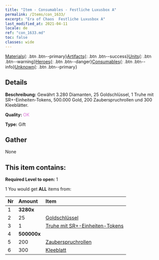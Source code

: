 ```yaml
---
title: "Item - Consumables - Festliche Luxusbox A"
permalink: /Items/con_1633/
excerpt: "Era of Chaos  Festliche Luxusbox A"
last_modified_at: 2021-04-11
locale: de
ref: "con_1633.md"
toc: false
classes: wide
---
```

 [Materials](/de/Items/){: .btn .btn--primary}[Artifacts](/de/Items/Artifacts/){: .btn .btn--success}[Units](/de/Items/Units/){: .btn .btn--warning}[Heroes](/de/Items/Heroes/){: .btn .btn--danger}[Consumables](/de/Items/Consumables/){: .btn .btn--info}[Unknown](/de/Items/Unknown/){: .btn .btn--primary}

## Details
 **Beschreibung:** Gewährt 3.280 Diamanten, 25 Goldschlüssel, 1 Truhe mit SR+-Einheiten-Tokens, 500.000 Gold, 200 Zauberspruchrollen und 300 Kleeblätter.

 **Quality:** <span style="color: #DA70D6">OK</span>

 **Type:** Gift

## Gather

  None

## This item contains:

 **Required Level to open:** 1

 1 You would get **ALL** items  from:

  | Nr | Amount |     Item    |
  |:---|:-------|:------------|
  | 1 |  **3280x** | <i class="fas fa-gem"/> |  | 
  | 2 | 25 | [Goldschlüssel](/de/Items/con_783/) | 
  | 3 | 1 | [Truhe mit SR+-Einheiten-Tokens](/de/Items/con_1598/) | 
  | 4 |  **500000x** | <i class="fas fa-coins"/> |  | 
  | 5 | 200 | [Zauberspruchrollen](/de/Items/con_694/) | 
  | 6 | 300 | [Kleeblatt](/de/Items/con_537/) | 
